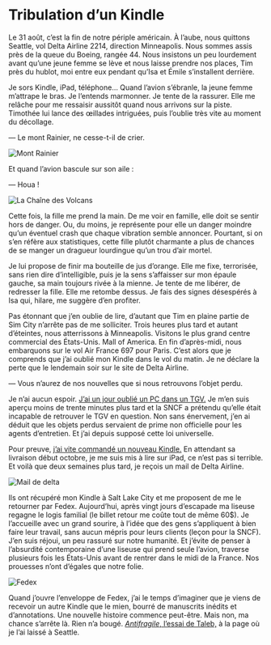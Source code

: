 # Tribulation d’un Kindle

Le 31 août, c’est la fin de notre périple américain. À l’aube, nous quittons Seattle, vol Delta Airline 2214, direction Minneapolis. Nous sommes assis près de la queue du Boeing, rangée 44. Nous insistons un peu lourdement avant qu’une jeune femme se lève et nous laisse prendre nos places, Tim près du hublot, moi entre eux pendant qu’Isa et Émile s’installent derrière.<span id="more-33454"></span>

Je sors Kindle, iPad, téléphone… Quand l’avion s’ébranle, la jeune femme m’attrape le bras. Je l’entends marmonner. Je tente de la rassurer. Elle me relâche pour me ressaisir aussitôt quand nous arrivons sur la piste. Timothée lui lance des œillades intriguées, puis l’oublie très vite au moment du décollage.

— Le mont Rainier, ne cesse-t-il de crier.

![Mont Rainier](https://tcrouzet.com/images_tc/2013/09/delta3.jpg)

Et quand l’avion bascule sur son aile :

— Houa !

![La Chaîne des Volcans](https://tcrouzet.com/images_tc/2013/09/delta4.jpg)

Cette fois, la fille me prend la main. De me voir en famille, elle doit se sentir hors de danger. Ou, du moins, je représente pour elle un danger moindre qu’un éventuel crash que chaque vibration semble annoncer. Pourtant, si on s’en réfère aux statistiques, cette fille plutôt charmante a plus de chances de se manger un dragueur lourdingue qu’un trou d’air mortel.

Je lui propose de finir ma bouteille de jus d’orange. Elle me fixe, terrorisée, sans rien dire d’intelligible, puis je la sens s’affaisser sur mon épaule gauche, sa main toujours rivée à la mienne. Je tente de me libérer, de redresser la fille. Elle me retombe dessus. Je fais des signes désespérés à Isa qui, hilare, me suggère d’en profiter.

Pas étonnant que j’en oublie de lire, d’autant que Tim en plaine partie de Sim City n’arrête pas de me solliciter. Trois heures plus tard et autant d’éteintes, nous atterrissons à Minneapolis. Visitons le plus grand centre commercial des États-Unis. Mall of America. En fin d’après-midi, nous embarquons sur le vol Air France 697 pour Paris. C’est alors que je comprends que j’ai oublié mon Kindle dans le vol du matin. Je ne déclare la perte que le lendemain soir sur le site de Delta Airline.

— Vous n’aurez de nos nouvelles que si nous retrouvons l’objet perdu.

Je n’ai aucun espoir. [J’ai un jour oublié un PC dans un TGV.](https://tcrouzet.com/2009/03/06/otage-de-la-sncf/) Je m’en suis aperçu moins de trente minutes plus tard et la SNCF a prétendu qu’elle était incapable de retrouver le TGV en question. Non sans énervement, j’en ai déduit que les objets perdus servaient de prime non officielle pour les agents d’entretien. Et j’ai depuis supposé cette loi universelle.

Pour preuve, [j’ai vite commandé un nouveau Kindle.](https://tcrouzet.com/2013/09/03/jai-reve-le-nouveau-kindle-paperwhite-amazon-la-cree/) En attendant sa livraison début octobre, je me suis mis à lire sur iPad, ce n’est pas si terrible. Et voilà que deux semaines plus tard, je reçois un mail de Delta Airline.

![Mail de delta](https://tcrouzet.com/images_tc/2013/09/delta1.png)

Ils ont récupéré mon Kindle à Salt Lake City et me proposent de me le retourner par Fedex. Aujourd’hui, après vingt jours d’escapade ma liseuse regagne le logis familial (le billet retour me coûte tout de même 60$). Je l’accueille avec un grand sourire, à l’idée que des gens s’appliquent à bien faire leur travail, sans aucun mépris pour leurs clients (leçon pour la SNCF). J’en suis réjoui, un peu rassuré sur notre humanité. Et j’évite de penser à l’absurdité contemporaine d’une liseuse qui prend seule l’avion, traverse plusieurs fois les États-Unis avant de rentrer dans le midi de la France. Nos prouesses n’ont d’égales que notre folie.

![Fedex](https://tcrouzet.com/images_tc/2013/09/delta2.png)

Quand j’ouvre l’enveloppe de Fedex, j’ai le temps d’imaginer que je viens de recevoir un autre Kindle que le mien, bourré de manuscrits inédits et d’annotations. Une nouvelle histoire commence peut-être. Mais non, ma chance s’arrête là. Rien n’a bougé. [*Antifragile*, l’essai de Taleb,](https://tcrouzet.com/2013/09/02/lecriture-antifragile/) à la page où je l’ai laissé à Seattle.